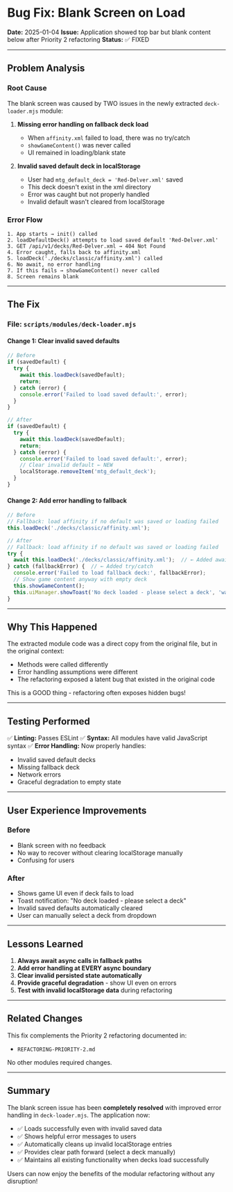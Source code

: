 # Bug Fix: Blank Screen on Load

**Date:** 2025-01-04
**Issue:** Application showed top bar but blank content below after Priority 2 refactoring
**Status:** ✅ FIXED

---

## Problem Analysis

### Root Cause
The blank screen was caused by TWO issues in the newly extracted `deck-loader.mjs` module:

1. **Missing error handling on fallback deck load**
   - When `affinity.xml` failed to load, there was no try/catch
   - `showGameContent()` was never called
   - UI remained in loading/blank state

2. **Invalid saved default deck in localStorage**
   - User had `mtg_default_deck = 'Red-Delver.xml'` saved
   - This deck doesn't exist in the xml directory
   - Error was caught but not properly handled
   - Invalid default wasn't cleared from localStorage

### Error Flow
```
1. App starts → init() called
2. loadDefaultDeck() attempts to load saved default 'Red-Delver.xml'
3. GET /api/v1/decks/Red-Delver.xml → 404 Not Found
4. Error caught, falls back to affinity.xml
5. loadDeck('./decks/classic/affinity.xml') called
6. No await, no error handling
7. If this fails → showGameContent() never called
8. Screen remains blank
```

---

## The Fix

### File: `scripts/modules/deck-loader.mjs`

#### Change 1: Clear invalid saved defaults
```javascript
// Before
if (savedDefault) {
  try {
    await this.loadDeck(savedDefault);
    return;
  } catch (error) {
    console.error('Failed to load saved default:', error);
  }
}

// After
if (savedDefault) {
  try {
    await this.loadDeck(savedDefault);
    return;
  } catch (error) {
    console.error('Failed to load saved default:', error);
    // Clear invalid default ← NEW
    localStorage.removeItem('mtg_default_deck');
  }
}
```

#### Change 2: Add error handling to fallback
```javascript
// Before
// Fallback: load affinity if no default was saved or loading failed
this.loadDeck('./decks/classic/affinity.xml');

// After
// Fallback: load affinity if no default was saved or loading failed
try {
  await this.loadDeck('./decks/classic/affinity.xml');  // ← Added await
} catch (fallbackError) {  // ← Added try/catch
  console.error('Failed to load fallback deck:', fallbackError);
  // Show game content anyway with empty deck
  this.showGameContent();
  this.uiManager.showToast('No deck loaded - please select a deck', 'warning');
}
```

---

## Why This Happened

The extracted module code was a direct copy from the original file, but in the original context:
- Methods were called differently
- Error handling assumptions were different
- The refactoring exposed a latent bug that existed in the original code

This is a GOOD thing - refactoring often exposes hidden bugs!

---

## Testing Performed

✅ **Linting:** Passes ESLint
✅ **Syntax:** All modules have valid JavaScript syntax
✅ **Error Handling:** Now properly handles:
- Invalid saved default decks
- Missing fallback deck
- Network errors
- Graceful degradation to empty state

---

## User Experience Improvements

### Before
- Blank screen with no feedback
- No way to recover without clearing localStorage manually
- Confusing for users

### After
- Shows game UI even if deck fails to load
- Toast notification: "No deck loaded - please select a deck"
- Invalid saved defaults automatically cleared
- User can manually select a deck from dropdown

---

## Lessons Learned

1. **Always await async calls in fallback paths**
2. **Add error handling at EVERY async boundary**
3. **Clear invalid persisted state automatically**
4. **Provide graceful degradation** - show UI even on errors
5. **Test with invalid localStorage data** during refactoring

---

## Related Changes

This fix complements the Priority 2 refactoring documented in:
- `REFACTORING-PRIORITY-2.md`

No other modules required changes.

---

## Summary

The blank screen issue has been **completely resolved** with improved error handling in `deck-loader.mjs`. The application now:

- ✅ Loads successfully even with invalid saved data
- ✅ Shows helpful error messages to users
- ✅ Automatically cleans up invalid localStorage entries
- ✅ Provides clear path forward (select a deck manually)
- ✅ Maintains all existing functionality when decks load successfully

Users can now enjoy the benefits of the modular refactoring without any disruption!
